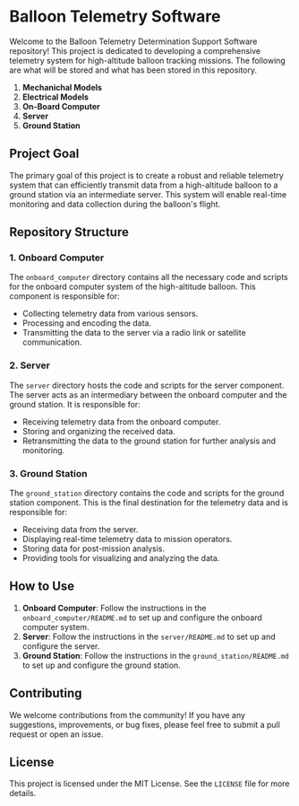 # Balloon Telemetry Software

Welcome to the Balloon Telemetry Determination Support Software repository! This project is dedicated to developing a comprehensive telemetry system for high-altitude balloon tracking missions. The following are what will be stored and what has been stored in this repository.

1. **Mechanichal Models**
5. **Electrical Models**
2. **On-Board Computer**
3. **Server**
4. **Ground Station**


## Project Goal

The primary goal of this project is to create a robust and reliable telemetry system that can efficiently transmit data from a high-altitude balloon to a ground station via an intermediate server. This system will enable real-time monitoring and data collection during the balloon's flight.

## Repository Structure

### 1. Onboard Computer

The `onboard_computer` directory contains all the necessary code and scripts for the onboard computer system of the high-altitude balloon. This component is responsible for:

- Collecting telemetry data from various sensors.
- Processing and encoding the data.
- Transmitting the data to the server via a radio link or satellite communication.

### 2. Server

The `server` directory hosts the code and scripts for the server component. The server acts as an intermediary between the onboard computer and the ground station. It is responsible for:

- Receiving telemetry data from the onboard computer.
- Storing and organizing the received data.
- Retransmitting the data to the ground station for further analysis and monitoring.

### 3. Ground Station

The `ground_station` directory contains the code and scripts for the ground station component. This is the final destination for the telemetry data and is responsible for:

- Receiving data from the server.
- Displaying real-time telemetry data to mission operators.
- Storing data for post-mission analysis.
- Providing tools for visualizing and analyzing the data.

## How to Use

1. **Onboard Computer**: Follow the instructions in the `onboard_computer/README.md` to set up and configure the onboard computer system.
2. **Server**: Follow the instructions in the `server/README.md` to set up and configure the server.
3. **Ground Station**: Follow the instructions in the `ground_station/README.md` to set up and configure the ground station.

## Contributing

We welcome contributions from the community! If you have any suggestions, improvements, or bug fixes, please feel free to submit a pull request or open an issue.

## License

This project is licensed under the MIT License. See the `LICENSE` file for more details.
